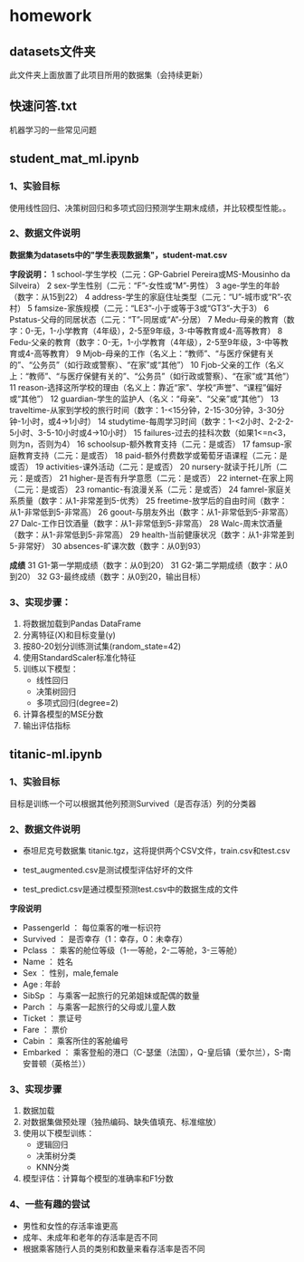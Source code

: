 # homework

## datasets文件夹

此文件夹上面放置了此项目所用的数据集（会持续更新）



## 快速问答.txt

机器学习的一些常见问题



## student_mat_ml.ipynb

### 1、实验目标

使用线性回归、决策树回归和多项式回归预测学生期末成绩，并比较模型性能。。 



### 2、数据文件说明

**数据集为datasets中的"学生表现数据集"，student-mat.csv**

**字段说明：**
1	school-学生学校（二元：GP-Gabriel Pereira或MS-Mousinho da Silveira）
2	sex-学生性别（二元：“F”-女性或“M”-男性）
3	age-学生的年龄（数字：从15到22）
4	address-学生的家庭住址类型（二元：“U”-城市或“R”-农村）
5	famsize-家族规模（二元：“LE3”-小于或等于3或“GT3”-大于3）
6	 Pstatus-父母的同居状态（二元：“T”-同居或“A”-分居）
7 	Medu-母亲的教育（数字：0-无，1-小学教育（4年级），2-5至9年级，3-中等教育或4-高等教育）
8 	Fedu-父亲的教育（数字：0-无，1-小学教育（4年级），2-5至9年级，3-中等教育或4-高等教育）
9 	Mjob-母亲的工作（名义上：“教师”、“与医疗保健有关的”、“公务员”（如行政或警察）、“在家”或“其他”）
10   Fjob-父亲的工作（名义上：“教师”、“与医疗保健有关的”、“公务员”（如行政或警察）、“在家”或“其他”）
11   reason-选择这所学校的理由（名义上：靠近“家”、学校“声誉”、“课程”偏好或“其他”）
12   guardian-学生的监护人（名义：“母亲”、“父亲”或“其他”）
13   traveltime-从家到学校的旅行时间（数字：1-<15分钟，2-15-30分钟，3-30分钟-1小时，或4->1小时）
14   studytime-每周学习时间（数字：1-<2小时、2-2-2-5小时、3-5-10小时或4->10小时）
15	failures-过去的挂科次数（如果1<=n<3，则为n，否则为4）
16   schoolsup-额外教育支持（二元：是或否）
17   famsup-家庭教育支持（二元：是或否）
18   paid-额外付费数学或葡萄牙语课程（二元：是或否）
19   activities-课外活动（二元：是或否）
20   nursery-就读于托儿所（二元：是或否）
21   higher-是否有升学意愿（二元：是或否）
22   internet-在家上网（二元：是或否）
23   romantic-有浪漫关系（二元：是或否）
24   famrel-家庭关系质量（数字：从1-非常差到5-优秀）
25   freetime-放学后的自由时间（数字：从1-非常低到5-非常高）
26   goout-与朋友外出（数字：从1-非常低到5-非常高）
27   Dalc-工作日饮酒量（数字：从1-非常低到5-非常高）
28   Walc-周末饮酒量（数字：从1-非常低到5-非常高）
29   health-当前健康状况（数字：从1-非常差到5-非常好）
30  absences-旷课次数（数字：从0到93）



**成绩**
31 G1-第一学期成绩（数字：从0到20）
31 G2-第二学期成绩（数字：从0到20）
32 G3-最终成绩（数字：从0到20，输出目标）



### 3、实现步骤：

1. 将数据加载到Pandas DataFrame
2. 分离特征(X)和目标变量(y)
3. 按80-20划分训练测试集(random_state=42)
4. 使用StandardScaler标准化特征
5. 训练以下模型：
   - 线性回归
   - 决策树回归
   - 多项式回归(degree=2)
6. 计算各模型的MSE分数
7. 输出评估指标



## titanic-ml.ipynb

### 1、实验目标

目标是训练一个可以根据其他列预测Survived（是否存活）列的分类器

### 2、数据文件说明

- 泰坦尼克号数据集 titanic.tgz，这将提供两个CSV文件，train.csv和test.csv

- test_augmented.csv是测试模型评估好坏的文件

- test_predict.csv是通过模型预测test.csv中的数据生成的文件



**字段说明**

- PassengerId  ：  每位乘客的唯一标识符
- Survived         ：     是否幸存（1：幸存，0：未幸存）
- Pclass             ：  乘客的舱位等级（1-一等舱，2-二等舱，3-三等舱）
- Name             ：  姓名
- Sex                  ：  性别，male,female
- Age                  :   年龄
- SibSp              ：  与乘客一起旅行的兄弟姐妹或配偶的数量
- Parch              ：  与乘客一起旅行的父母或儿童人数
- Ticket              ：  票证号
- Fare                ：  票价
- Cabin              ：  乘客所住的客舱编号
- Embarked      ：  乘客登船的港口（C-瑟堡（法国），Q-皇后镇（爱尔兰），S-南安普顿（英格兰））



### 3、实现步骤

1. 数据加载
2. 对数据集做预处理（独热编码、缺失值填充、标准缩放）
3. 使用以下模型训练：
   - 逻辑回归
   - 决策树分类
   - KNN分类
4. 模型评估：计算每个模型的准确率和F1分数



### 4、一些有趣的尝试

- 男性和女性的存活率谁更高
- 成年、未成年和老年的存活率是否不同
- 根据乘客随行人员的类别和数量来看存活率是否不同







